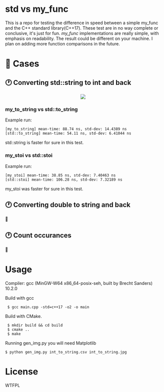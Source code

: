 # std vs my_func 

This is a repo for testing the difference in speed between a simple my_func and the C++ standard library(C++17). These test are in no way complete or conclusive, it's just for fun. *my_func* implementations are really simple, with emphasis on readability. The result could be different on your machine. I plan on adding more function comparisons in the future.

# :rocket: Cases

## :clock1: Converting std::string to int and back

<p align=center>

<img src="https://raw.githubusercontent.com/felrock/my_func-speed-test/main/images/to_string.jpg" />
</p>

### my_to_string vs std::to_string

Example run:

```
[my_to_string] mean-time: 88.74 ns, std-dev: 14.4389 ns
[std::to_string] mean-time: 54.11 ns, std-dev: 6.41044 ns
```

std::string is faster for sure in this test. 


### my_stoi vs std::stoi

Example run:

```
[my_stoi] mean-time: 38.85 ns, std-dev: 7.40463 ns
[std::stoi] mean-time: 106.28 ns, std-dev: 7.32189 ns
```

my_stoi was faster for sure in this test.

## :clock1: Converting double to string and back

:construction:

## :clock1: Count occurances

:construction:

# Usage

Compiler:  gcc (MinGW-W64 x86_64-posix-seh, built by Brecht Sanders) 10.2.0

Build with gcc
```
 $ gcc main.cpp -std=c++17 -o2 -o main
```

Build with CMake.
```
 $ mkdir build && cd build
 $ cmake ..
 $ make
```

Running gen_img.py you will need Matplotlib

```
$ python gen_img.py int_to_string.csv int_to_string.jpg
```

# License

WTFPL